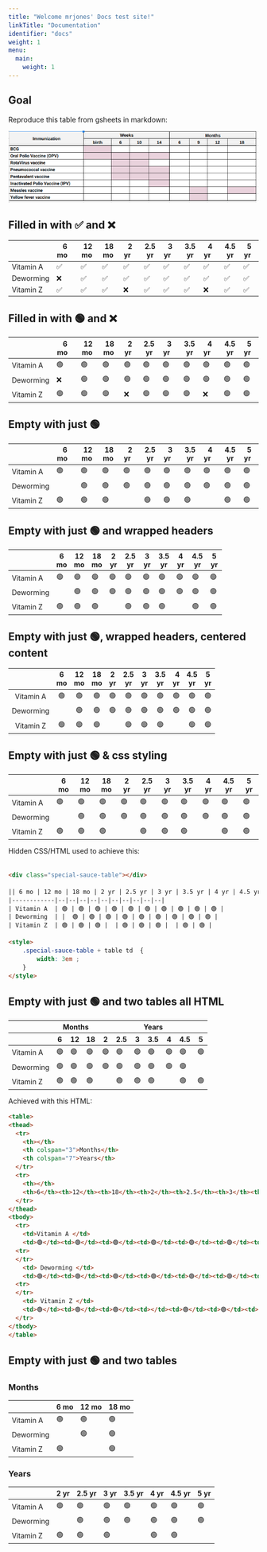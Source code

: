 ```yaml
---
title: "Welcome mrjones' Docs test site!"
linkTitle: "Documentation"
identifier: "docs"
weight: 1
menu:
  main:
    weight: 1
---
```


## Goal

Reproduce this table from gsheets in markdown:

![](./ad.hoc.png )


## Filled in with ✅ and ❌

|| 6 mo&nbsp;&nbsp;&nbsp; | 12 mo&nbsp; | 18 mo&nbsp; | 2 yr&nbsp;&nbsp;&nbsp; | 2.5 yr | 3 yr&nbsp;&nbsp;&nbsp; | 3.5 yr | 4 yr&nbsp;&nbsp;&nbsp; | 4.5 yr | 5 yr&nbsp;&nbsp; |
|------------|--|--|--|--|--|--|--|--|--|--|
| Vitamin A  | ✅ | ✅ | ✅ | ✅ | ✅ | ✅ | ✅ | ✅ | ✅ | ✅ |
| Deworming  | ❌|  ✅ | ✅ | ✅ | ✅ | ✅ | ✅ | ✅ | ✅ | ✅ |
| Vitamin Z  | ✅ | ✅ | ✅ | ❌ | ✅ | ✅ | ✅ | ❌ | ✅ | ✅ |

## Filled in with 🟢  and ❌

|| 6 mo&nbsp;&nbsp;&nbsp; | 12 mo&nbsp; | 18 mo&nbsp; | 2 yr&nbsp;&nbsp; | 2.5 yr | 3 yr&nbsp;&nbsp;&nbsp; | 3.5 yr | 4 yr&nbsp;&nbsp;&nbsp; | 4.5 yr | 5 yr&nbsp;&nbsp; |
|------------|--|--|--|--|--|--|--|--|--|--|
| Vitamin A  | 🟢 | 🟢 | 🟢 | 🟢 | 🟢 | 🟢 | 🟢 | 🟢 | 🟢 | 🟢 |
| Deworming  | ❌|  🟢 | 🟢 | 🟢 | 🟢 | 🟢 | 🟢 | 🟢 | 🟢 | 🟢 |
| Vitamin Z  | 🟢 | 🟢 | 🟢 | ❌ | 🟢 | 🟢 | 🟢 | ❌ | 🟢 | 🟢 |

## Empty with just 🟢

|| 6 mo&nbsp;&nbsp;&nbsp; | 12 mo&nbsp; | 18 mo&nbsp; | 2 yr&nbsp;&nbsp;&nbsp; | 2.5 yr | 3 yr&nbsp;&nbsp;&nbsp; | 3.5 yr | 4 yr&nbsp;&nbsp;&nbsp; | 4.5 yr | 5 yr&nbsp;&nbsp; |
|------------|--|--|--|--|--|--|--|--|--|--|
| Vitamin A  | 🟢 | 🟢 | 🟢 | 🟢 | 🟢 | 🟢 | 🟢 | 🟢 | 🟢 | 🟢 |
| Deworming  | |  🟢 | 🟢 | 🟢 | 🟢 | 🟢 | 🟢 | 🟢 | 🟢 | 🟢 |
| Vitamin Z  | 🟢 | 🟢 | 🟢 |  | 🟢 | 🟢 | 🟢 |  | 🟢 | 🟢 |

## Empty with just 🟢 and wrapped headers

|| 6<br />mo | 12<br />mo | 18<br />mo | 2<br />yr | 2.5<br />yr | 3<br />yr | 3.5<br />yr | 4<br />yr | 4.5<br />yr | 5<br />yr | 
|------------|--|--|--|--|--|--|--|--|--|--|
| Vitamin A  | 🟢&nbsp; | 🟢&nbsp; | 🟢&nbsp; | 🟢&nbsp; | 🟢&nbsp; | 🟢&nbsp; | 🟢&nbsp; | 🟢&nbsp; | 🟢&nbsp; | 🟢&nbsp; |
| Deworming  | |  🟢 | 🟢 | 🟢 | 🟢 | 🟢 | 🟢 | 🟢 | 🟢 | 🟢 |
| Vitamin Z  | 🟢 | 🟢 | 🟢 |  | 🟢 | 🟢 | 🟢 |  | 🟢 | 🟢 |

## Empty with just 🟢,  wrapped headers, centered content

|| 6<br />mo | 12<br />mo | 18<br />mo | 2<br />yr | 2.5<br />yr | 3<br />yr | 3.5<br />yr | 4<br />yr | 4.5<br />yr | 5<br />yr | 
|:------------:|:--:|:--:|:--:|:--:|:--:|:--:|:--:|--:|:--:|:--:|
| Vitamin A  | 🟢 | 🟢 | 🟢 | 🟢 | 🟢 | 🟢 | 🟢 | 🟢 | 🟢 | 🟢 |
| Deworming  | |  🟢 | 🟢 | 🟢 | 🟢 | 🟢 | 🟢 | 🟢 | 🟢 | 🟢 |
| Vitamin Z  | 🟢 | 🟢 | 🟢 |  | 🟢 | 🟢 | 🟢 |  | 🟢 | 🟢 |

## Empty with just 🟢 & css styling

<div class="special-sauce-table"></div>

|| 6 mo | 12 mo | 18 mo | 2 yr | 2.5 yr | 3 yr | 3.5 yr | 4 yr | 4.5 yr | 5 yr | 
|------------|--|--|--|--|--|--|--|--|--|--|
| Vitamin A  | 🟢 | 🟢 | 🟢 | 🟢 | 🟢 | 🟢 | 🟢 | 🟢 | 🟢 | 🟢 |
| Deworming  | |  🟢 | 🟢 | 🟢 | 🟢 | 🟢 | 🟢 | 🟢 | 🟢 | 🟢 |
| Vitamin Z  | 🟢 | 🟢 | 🟢 |  | 🟢 | 🟢 | 🟢 |  | 🟢 | 🟢 |

Hidden CSS/HTML used to achieve this:

```html

<div class="special-sauce-table"></div>

|| 6 mo | 12 mo | 18 mo | 2 yr | 2.5 yr | 3 yr | 3.5 yr | 4 yr | 4.5 yr | 5 yr |
|------------|--|--|--|--|--|--|--|--|--|--|
| Vitamin A  | 🟢 | 🟢 | 🟢 | 🟢 | 🟢 | 🟢 | 🟢 | 🟢 | 🟢 | 🟢 |
| Deworming  | |  🟢 | 🟢 | 🟢 | 🟢 | 🟢 | 🟢 | 🟢 | 🟢 | 🟢 |
| Vitamin Z  | 🟢 | 🟢 | 🟢 |  | 🟢 | 🟢 | 🟢 |  | 🟢 | 🟢 |

<style>
    .special-sauce-table + table td  {
        width: 3em ;
    }
</style>
```

<!-- this style would go in theme .css file, not inline here --> 
<style>
    .special-sauce-table + table td  {
        width: 3em ;
    }
</style>

## Empty with just 🟢 and two tables all HTML

<table>
<thead>
  <tr>
    <th></th>
    <th colspan="3">Months</th>
    <th colspan="7">Years</th>
  </tr>
  <tr>
    <th></th>
    <th>6</th><th>12</th><th>18</th><th>2</th><th>2.5</th><th>3</th><th>3.5</th><th>4</th><th>4.5</th><th>5</th>
  </tr>
</thead>
<tbody>
  <tr>
    <td>Vitamin A </td>
    <td>🟢</td><td>🟢</td><td>🟢</td><td>🟢</td><td>🟢</td><td>🟢</td><td>🟢</td><td>🟢</td><td>🟢</td><td>🟢</td>
  <tr>
  </tr>
    <td> Deworming </td>
    <td>🟢</td><td>🟢</td><td>🟢</td><td>🟢</td><td>🟢</td><td>🟢</td><td>🟢</td><td>🟢</td><td>🟢</td><td></td>
  <tr>
  </tr>
    <td> Vitamin Z </td>
    <td>🟢</td><td>🟢</td><td>🟢</td><td></td><td>🟢</td><td>🟢</td><td>🟢</td><td></td><td>🟢</td><td>🟢</td>
  </tr>
</tbody>
</table>

Achieved with this HTML:

```html
<table>
<thead>
  <tr>
    <th></th>
    <th colspan="3">Months</th>
    <th colspan="7">Years</th>
  </tr>
  <tr>
    <th></th>
    <th>6</th><th>12</th><th>18</th><th>2</th><th>2.5</th><th>3</th><th>3.5</th><th>4</th><th>4.5</th><th>5</th>
  </tr>
</thead>
<tbody>
  <tr>
    <td>Vitamin A </td>
    <td>🟢</td><td>🟢</td><td>🟢</td><td>🟢</td><td>🟢</td><td>🟢</td><td>🟢</td><td>🟢</td><td>🟢</td><td>🟢</td>
  <tr>
  </tr>
    <td> Deworming </td>
    <td>🟢</td><td>🟢</td><td>🟢</td><td>🟢</td><td>🟢</td><td>🟢</td><td>🟢</td><td>🟢</td><td>🟢</td><td></td>
  <tr>
  </tr>
    <td> Vitamin Z </td>
    <td>🟢</td><td>🟢</td><td>🟢</td><td></td><td>🟢</td><td>🟢</td><td>🟢</td><td></td><td>🟢</td><td>🟢</td>
  </tr>
</tbody>
</table>
```

## Empty with just 🟢 and two tables

### Months

|| 6 mo | 12 mo | 18 mo | 
|------------|--|--|--|
| Vitamin A  | 🟢 | 🟢 | 🟢 |
| Deworming  | |  🟢 | 🟢 |
| Vitamin Z  | 🟢 |  | 🟢 |

### Years

|| 2 yr | 2.5 yr | 3 yr | 3.5 yr | 4 yr | 4.5 yr | 5 yr |
|------------|--|--|--|--|--|--|--|
| Vitamin A  | 🟢 | 🟢 | 🟢 | 🟢 | 🟢 | 🟢 | 🟢 |
| Deworming  | |  🟢 | 🟢 | 🟢 | 🟢 | 🟢 | 🟢 |
| Vitamin Z  | 🟢 | 🟢 | 🟢 |  | 🟢 | 🟢 |  |
